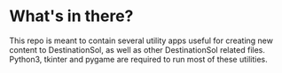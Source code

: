# What's in there?
This repo is meant to contain several utility apps useful for creating new content to DestinationSol, as well as other DestinationSol related files. Python3, tkinter and pygame are required to run most of these utilities.
